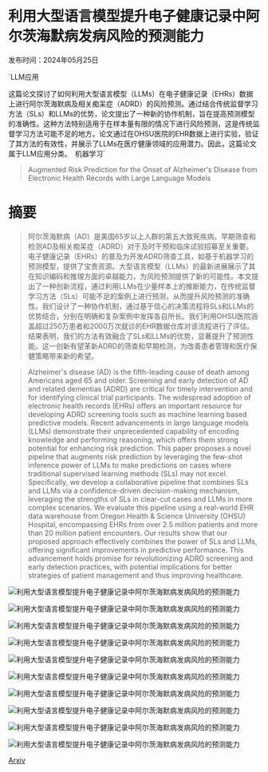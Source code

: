 # 利用大型语言模型提升电子健康记录中阿尔茨海默病发病风险的预测能力

发布时间：2024年05月25日

`LLM应用

这篇论文探讨了如何利用大型语言模型（LLMs）在电子健康记录（EHRs）数据上进行阿尔茨海默病及相关痴呆症（ADRD）的风险预测。通过结合传统监督学习方法（SLs）和LLMs的优势，论文提出了一种新的协作机制，旨在提高预测模型的准确性。这种方法特别适用于在样本量有限的情况下进行风险预测，这是传统监督学习方法可能不足的地方。论文通过在OHSU医院的EHR数据上进行实验，验证了其方法的有效性，并展示了LLMs在医疗健康领域的应用潜力。因此，这篇论文属于LLM应用分类。` `机器学习`

> Augmented Risk Prediction for the Onset of Alzheimer's Disease from Electronic Health Records with Large Language Models

# 摘要

> 阿尔茨海默病（AD）是美国65岁以上人群的第五大致死疾病。早期筛查和检测AD及相关痴呆症（ADRD）对于及时干预和临床试验招募至关重要。电子健康记录（EHRs）的普及为开发ADRD筛查工具，如基于机器学习的预测模型，提供了宝贵资源。大型语言模型（LLMs）的最新进展展示了其在知识编码和推理方面的卓越能力，为风险预测提供了新的可能性。本文提出了一种创新流程，通过利用LLMs在少量样本上的推断能力，在传统监督学习方法（SLs）可能不足的案例上进行预测，从而提升风险预测的准确性。我们设计了一种协作机制，通过基于信心的决策流程将SLs和LLMs的优势结合，分别在明确和复杂案例中发挥各自所长。我们利用OHSU医院涵盖超过250万患者和2000万次就诊的EHR数据仓库对该流程进行了评估。结果表明，我们的方法有效融合了SLs和LLMs的优势，显著提升了预测性能。这一创新有望革新ADRD的筛查和早期检测，为改善患者管理和医疗保健策略带来新的希望。

> Alzheimer's disease (AD) is the fifth-leading cause of death among Americans aged 65 and older. Screening and early detection of AD and related dementias (ADRD) are critical for timely intervention and for identifying clinical trial participants. The widespread adoption of electronic health records (EHRs) offers an important resource for developing ADRD screening tools such as machine learning based predictive models. Recent advancements in large language models (LLMs) demonstrate their unprecedented capability of encoding knowledge and performing reasoning, which offers them strong potential for enhancing risk prediction. This paper proposes a novel pipeline that augments risk prediction by leveraging the few-shot inference power of LLMs to make predictions on cases where traditional supervised learning methods (SLs) may not excel. Specifically, we develop a collaborative pipeline that combines SLs and LLMs via a confidence-driven decision-making mechanism, leveraging the strengths of SLs in clear-cut cases and LLMs in more complex scenarios. We evaluate this pipeline using a real-world EHR data warehouse from Oregon Health \& Science University (OHSU) Hospital, encompassing EHRs from over 2.5 million patients and more than 20 million patient encounters. Our results show that our proposed approach effectively combines the power of SLs and LLMs, offering significant improvements in predictive performance. This advancement holds promise for revolutionizing ADRD screening and early detection practices, with potential implications for better strategies of patient management and thus improving healthcare.

![利用大型语言模型提升电子健康记录中阿尔茨海默病发病风险的预测能力](../../../paper_images/2405.16413/x1.png)

![利用大型语言模型提升电子健康记录中阿尔茨海默病发病风险的预测能力](../../../paper_images/2405.16413/x2.png)

![利用大型语言模型提升电子健康记录中阿尔茨海默病发病风险的预测能力](../../../paper_images/2405.16413/x3.png)

![利用大型语言模型提升电子健康记录中阿尔茨海默病发病风险的预测能力](../../../paper_images/2405.16413/x4.png)

![利用大型语言模型提升电子健康记录中阿尔茨海默病发病风险的预测能力](../../../paper_images/2405.16413/x5.png)

![利用大型语言模型提升电子健康记录中阿尔茨海默病发病风险的预测能力](../../../paper_images/2405.16413/x6.png)

![利用大型语言模型提升电子健康记录中阿尔茨海默病发病风险的预测能力](../../../paper_images/2405.16413/x7.png)

![利用大型语言模型提升电子健康记录中阿尔茨海默病发病风险的预测能力](../../../paper_images/2405.16413/x8.png)

![利用大型语言模型提升电子健康记录中阿尔茨海默病发病风险的预测能力](../../../paper_images/2405.16413/x9.png)

![利用大型语言模型提升电子健康记录中阿尔茨海默病发病风险的预测能力](../../../paper_images/2405.16413/x10.png)

[Arxiv](https://arxiv.org/abs/2405.16413)